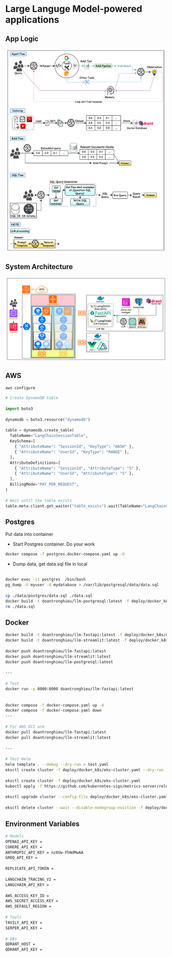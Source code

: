 # Large Languge Model-powered applications

## App Logic

![Logic Flow](./diagrams/LogicFlow.jpg)

## System Architecture

![System Architecture](./diagrams/SystemDesign.jpeg)

## AWS

```bash
aws configure
```

```python
# Create DynamoDB table

import boto3

dynamodb = boto3.resource("dynamodb")

table = dynamodb.create_table(
  TableName="LangChainSessionTable",
  KeySchema=[
    { "AttributeName": "SessionId", "KeyType": "HASH" },
    { "AttributeName": "UserId", "KeyType": "RANGE" },
  ],
  AttributeDefinitions=[
    { "AttributeName": "SessionId", "AttributeType": "S" },
    { "AttributeName": "UserId", "AttributeType": "S" },
  ],
  BillingMode="PAY_PER_REQUEST",
)

# Wait until the table exists
table.meta.client.get_waiter("table_exists").wait(TableName="LangChainSessionTable")
```

## Postgres

Put data into container

- Start Postgres container. Do your work

```bash
docker compose -f postgres.docker-compose.yaml up -d
```

- Dump data, get data.sql file in local

```bash

docker exec -it postgres  /bin/bash
pg_dump -U myuser -d mydatabase > /var/lib/postgresql/data/data.sql

cp ./data/postgres/data.sql ./data.sql
docker build -t doantronghieu/llm-postgresql:latest -f deploy/docker_k8s/docker-files/Dockerfile.postgresql .
rm ./data.sql
```

## Docker

```bash
docker build -t doantronghieu/llm-fastapi:latest -f deploy/docker_k8s/docker-files/Dockerfile.fastapi .
docker build -t doantronghieu/llm-streamlit:latest -f deploy/docker_k8s/docker-files/Dockerfile.streamlit .

docker push doantronghieu/llm-fastapi:latest
docker push doantronghieu/llm-streamlit:latest
docker push doantronghieu/llm-postgresql:latest

---

# Test
docker run -p 8000:8000 doantronghieu/llm-fastapi:latest


docker compose -f docker-compose.yaml up -d
docker compose -f docker-compose.yaml down
---

# For AWS EC2 arm
docker pull doantronghieu/llm-fastapi:latest
docker pull doantronghieu/llm-streamlit:latest

---

# Test Helm
helm template . --debug --dry-run > test.yaml
eksctl create cluster -f deploy/docker_k8s/eks-cluster.yaml --dry-run

eksctl create cluster -f deploy/docker_k8s/eks-cluster.yaml
kubectl apply -f https://github.com/kubernetes-sigs/metrics-server/releases/latest/download/components.yaml

eksctl upgrade cluster --config-file deploy/docker_k8s/eks-cluster.yaml

eksctl delete cluster --wait --disable-nodegroup-eviction -f deploy/docker_k8s/eks-cluster.yaml 

```

## Environment Variables

```bash
# Models
OPENAI_API_KEY = 
COHERE_API_KEY = 
ANTHROPIC_API_KEY = nz8Uw-FhNdMwAA
GROQ_API_KEY = 

REPLICATE_API_TOKEN = 

LANGCHAIN_TRACING_V2 = 
LANGCHAIN_API_KEY = 

AWS_ACCESS_KEY_ID = 
AWS_SECRET_ACCESS_KEY = 
AWS_DEFAULT_REGION = 

# Tools
TAVILY_API_KEY = 
SERPER_API_KEY = 

# DBs
QDRANT_HOST = 
QDRANT_API_KEY = 
```
